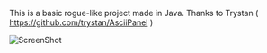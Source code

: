 This is a basic rogue-like project made in Java.
Thanks to Trystan ( https://github.com/trystan/AsciiPanel )

![ScreenShot](https://raw.github.com/val--/gRogue/master/screen.png)
